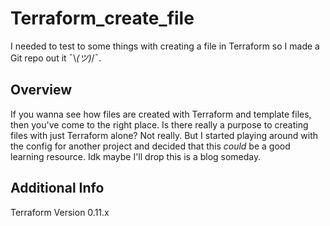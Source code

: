 # Terraform_create_file
I needed to test to some things with creating a file in Terraform so I made a Git repo out it  ¯\\_(ツ)_/¯.

## Overview 
If you wanna see how files are created with Terraform and template files, then you've come to the right place. Is there really a purpose to creating files with just Terraform alone? Not really. But I started playing around with the config for another project and decided that this _could_ be a good learning resource. Idk maybe I'll drop this is a blog someday.

## Additional Info
Terraform Version 0.11.x